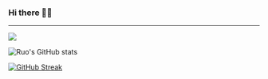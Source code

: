### Hi there 👋🏻
---------------------------
![](https://komarev.com/ghpvc/?username=ruo2019&color=9d33e8)

![Ruo's GitHub stats](https://github-readme-stats.vercel.app/api?username=ruo2019&show_icons=true&count_private=true&theme=cobalt)


[![GitHub Streak](https://github-readme-streak-stats.herokuapp.com/?user=ruo2019&theme=jolly)](https://git.io/streak-stats)
